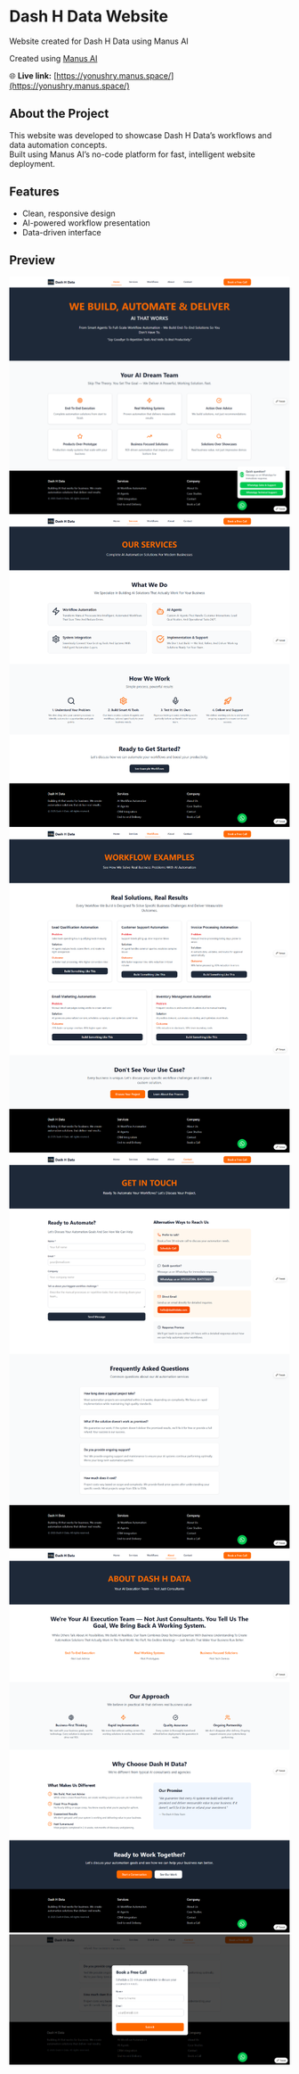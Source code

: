 # Dash H Data Website
Website created for Dash H Data using Manus AI 

Created using [Manus AI](https://manus.space)

🌐 **Live link:** [https://yonushry.manus.space/](https://yonushry.manus.space/)

## About the Project
This website was developed to showcase Dash H Data’s workflows and data automation concepts.  
Built using Manus AI’s no-code platform for fast, intelligent website deployment.

## Features
- Clean, responsive design
- AI-powered workflow presentation
- Data-driven interface

## Preview
![Home Page](images/HomePage.png)
![Service Page](images/ServicePage.png)
![Work Flow](images/WorkFlow.png)
![Contact Us](images/GetInTouch.png)
![About Us](images/AboutUs.png)
![Book a Call](images/BookaFreeCall.png)
